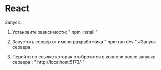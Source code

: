 # React 

Запуск :
1. Установите зависимости:
" npm install "

2. Запустить сервер от имени разработчика
   " npm run dev " #Запуск сервера.

3. Перейти по ссылке которая отоброзится в консоли после запуска сервера :
   " http://localhost:5173/ "